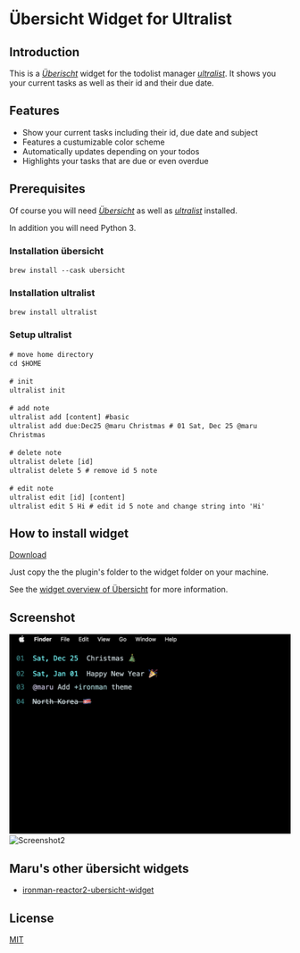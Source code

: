 # Übersicht Widget for Ultralist

## Introduction

This is a [*Überischt*](http://tracesof.net/uebersicht/) widget for the todolist manager [*ultralist*](https://github.com/ultralist/ultralist). It shows you your current tasks as well as their id and their due date.

## Features
- Show your current tasks including their id, due date and subject
- Features a custumizable color scheme
- Automatically updates depending on your todos
- Highlights your tasks that are due or even overdue

## Prerequisites

Of course you will need [*Übersicht*](http://tracesof.net/uebersicht/) as well as [*ultralist*](https://github.com/ultralist/ultralist) installed.

In addition you will need Python 3.

### Installation übersicht
``` shell
brew install --cask ubersicht
```

### Installation ultralist
``` shell
brew install ultralist
```

### Setup ultralist
``` shell
# move home directory
cd $HOME

# init
ultralist init

# add note
ultralist add [content] #basic
ultralist add due:Dec25 @maru Christmas # 01 Sat, Dec 25 @maru Christmas

# delete note
ultralist delete [id]
ultralist delete 5 # remove id 5 note

# edit note
ultralist edit [id] [content]
ultralist edit 5 Hi # edit id 5 note and change string into 'Hi'
```

## How to install widget

[Download](https://github.com/developer-maru/ultralist-ubersicht-widget/releases/latest/download/ultralist.widget.zip)

Just copy the the plugin's folder to the widget folder on your machine.

See the [widget overview of Übersicht](http://tracesof.net/uebersicht-widgets/) for more information.

## Screenshot

![Screenshot](/Screenshot.png)
![Screenshot2](/Screenshot.gif)

## Maru's other übersicht widgets
- [ironman-reactor2-ubersicht-widget](https://github.com/developer-maru/ironman-reactor2-ubersicht-widget)

## License

[MIT](LICENSE)
